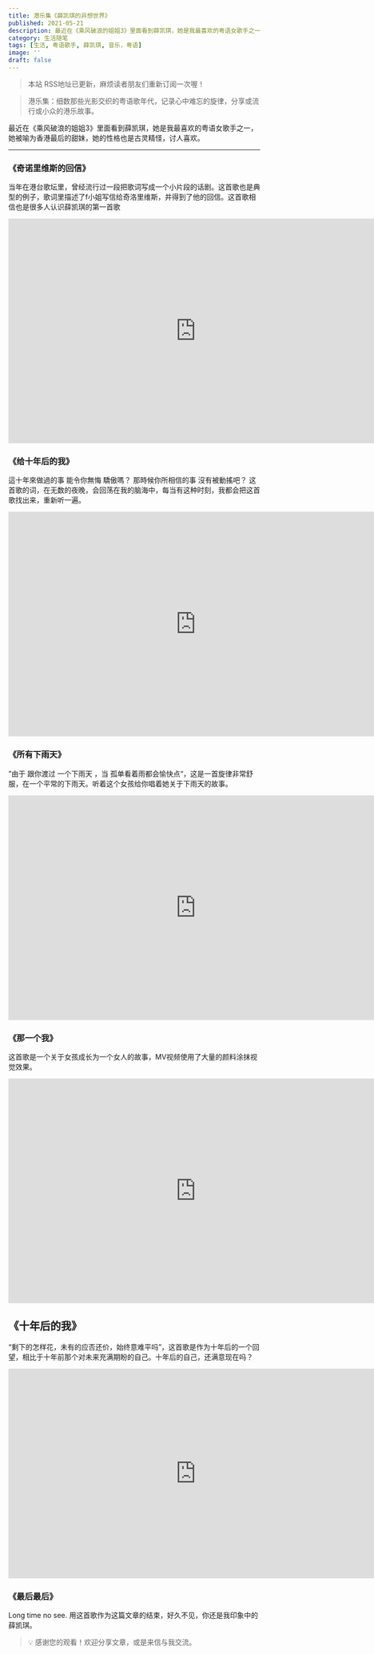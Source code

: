 ```yaml
---
title: 港乐集《薛凯琪的异想世界》
published: 2021-05-21
description: 最近在《乘风破浪的姐姐3》里面看到薛凯琪，她是我最喜欢的粤语女歌手之一
category: 生活随笔
tags: [生活, 粤语歌手, 薛凯琪, 音乐，粤语]
image: ''
draft: false
---
```


> 本站 RSS地址已更新，麻烦读者朋友们重新订阅一次喔！

> 港乐集：细数那些光影交织的粤语歌年代，记录心中难忘的旋律，分享或流行或小众的港乐故事。

最近在《乘风破浪的姐姐3》里面看到薛凯琪，她是我最喜欢的粤语女歌手之一，她被喻为香港最后的甜妹，她的性格也是古灵精怪，讨人喜欢。

---

### 《奇诺里维斯的回信》

当年在港台歌坛里，曾经流行过一段把歌词写成一个小片段的话剧。这首歌也是典型的例子，歌词里描述了f小姐写信给奇洛里维斯，并得到了他的回信。这首歌相信也是很多人认识薛凯琪的第一首歌

<iframe width="750" height="450" src="https://www.youtube.com/embed/_UukxkyOP64?si=tcGMG_P4Z33EytCg" title="YouTube video player" frameborder="0" allow="accelerometer; autoplay; clipboard-write; encrypted-media; gyroscope; picture-in-picture; web-share" referrerpolicy="strict-origin-when-cross-origin" allowfullscreen></iframe>

### 《给十年后的我》

這十年來做過的事 能令你無悔 驕傲嗎？ 那時候你所相信的事 沒有被動搖吧？
这首歌的词，在无数的夜晚，会回荡在我的脑海中，每当有这种时刻，我都会把这首歌找出来，重新听一遍。

<iframe width="750" height="450" src="https://www.youtube.com/embed/qANhEdyCfSg?si=c8N-kc-sEZKCgXV0" title="YouTube video player" frameborder="0" allow="accelerometer; autoplay; clipboard-write; encrypted-media; gyroscope; picture-in-picture; web-share" referrerpolicy="strict-origin-when-cross-origin" allowfullscreen></iframe>

### 《所有下雨天》

”由于 跟你渡过 一个下雨天 ，当 孤单看着雨都会愉快点“，这是一首旋律非常舒服，在一个平常的下雨天。听着这个女孩给你唱着她关于下雨天的故事。

<iframe width="750" height="450" src="https://www.youtube.com/embed/TukGoOE6wEI?si=2HY4y2RiAFhohD0R" title="YouTube video player" frameborder="0" allow="accelerometer; autoplay; clipboard-write; encrypted-media; gyroscope; picture-in-picture; web-share" referrerpolicy="strict-origin-when-cross-origin" allowfullscreen></iframe>

### 《那一个我》

这首歌是一个关于女孩成长为一个女人的故事，MV视频使用了大量的颜料涂抹视觉效果。

<iframe width="750" height="450" src="https://www.youtube.com/embed/bl5Rak52iss?si=TvfYWQEsqvj4Cf_M" title="YouTube video player" frameborder="0" allow="accelerometer; autoplay; clipboard-write; encrypted-media; gyroscope; picture-in-picture; web-share" referrerpolicy="strict-origin-when-cross-origin" allowfullscreen></iframe>

## 《十年后的我》

“剩下的怎样花，未有的应否还价，始终意难平吗”，这首歌是作为十年后的一个回望，相比于十年前那个对未来充满期盼的自己。十年后的自己，还满意现在吗？

<iframe width="750" height="420" src="https://www.youtube.com/embed/P0m_fGuDoWo?si=jEai95BdPd7PzVc3" title="YouTube video player" frameborder="0" allow="accelerometer; autoplay; clipboard-write; encrypted-media; gyroscope; picture-in-picture; web-share" referrerpolicy="strict-origin-when-cross-origin" allowfullscreen></iframe>

### 《最后最后》

Long time no see. 用这首歌作为这篇文章的结束，好久不见，你还是我印象中的薛凯琪。

> 💡 感谢您的观看！欢迎分享文章，或是来信与我交流。
